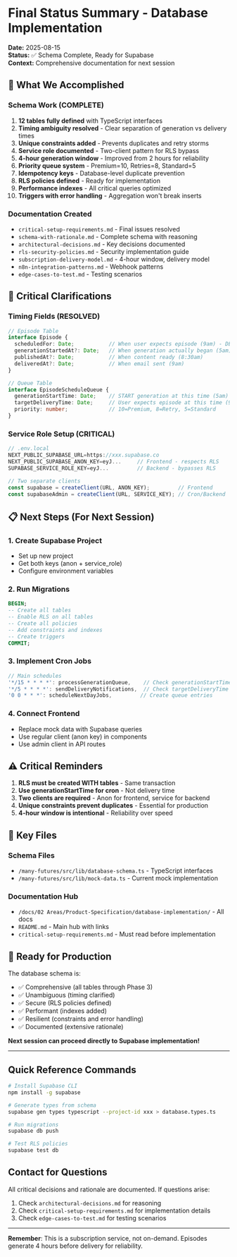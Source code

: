 # Final Status Summary - Database Implementation

**Date:** 2025-08-15  
**Status:** ✅ Schema Complete, Ready for Supabase  
**Context:** Comprehensive documentation for next session

## 🎯 What We Accomplished

### Schema Work (COMPLETE)
1. **12 tables fully defined** with TypeScript interfaces
2. **Timing ambiguity resolved** - Clear separation of generation vs delivery times
3. **Unique constraints added** - Prevents duplicates and retry storms
4. **Service role documented** - Two-client pattern for RLS bypass
5. **4-hour generation window** - Improved from 2 hours for reliability
6. **Priority queue system** - Premium=10, Retries=8, Standard=5
7. **Idempotency keys** - Database-level duplicate prevention
8. **RLS policies defined** - Ready for implementation
9. **Performance indexes** - All critical queries optimized
10. **Triggers with error handling** - Aggregation won't break inserts

### Documentation Created
- `critical-setup-requirements.md` - Final issues resolved
- `schema-with-rationale.md` - Complete schema with reasoning
- `architectural-decisions.md` - Key decisions documented
- `rls-security-policies.md` - Security implementation guide
- `subscription-delivery-model.md` - 4-hour window, delivery model
- `n8n-integration-patterns.md` - Webhook patterns
- `edge-cases-to-test.md` - Testing scenarios

## 🔑 Critical Clarifications

### Timing Fields (RESOLVED)
```typescript
// Episode Table
interface Episode {
  scheduledFor: Date;           // When user expects episode (9am) - DELIVERY TIME
  generationStartedAt?: Date;   // When generation actually began (5am)
  publishedAt?: Date;           // When content ready (8:30am)
  deliveredAt?: Date;           // When email sent (9am)
}

// Queue Table
interface EpisodeScheduleQueue {
  generationStartTime: Date;    // START generation at this time (5am) - NOT delivery
  targetDeliveryTime: Date;     // User expects episode at this time (9am)
  priority: number;             // 10=Premium, 8=Retry, 5=Standard
}
```

### Service Role Setup (CRITICAL)
```typescript
// .env.local
NEXT_PUBLIC_SUPABASE_URL=https://xxx.supabase.co
NEXT_PUBLIC_SUPABASE_ANON_KEY=eyJ...     // Frontend - respects RLS
SUPABASE_SERVICE_ROLE_KEY=eyJ...         // Backend - bypasses RLS

// Two separate clients
const supabase = createClient(URL, ANON_KEY);         // Frontend
const supabaseAdmin = createClient(URL, SERVICE_KEY); // Cron/Backend
```

## 📋 Next Steps (For Next Session)

### 1. Create Supabase Project
- Set up new project
- Get both keys (anon + service_role)
- Configure environment variables

### 2. Run Migrations
```sql
BEGIN;
-- Create all tables
-- Enable RLS on all tables
-- Create all policies
-- Add constraints and indexes
-- Create triggers
COMMIT;
```

### 3. Implement Cron Jobs
```typescript
// Main schedules
'*/15 * * * *': processGenerationQueue,    // Check generationStartTime
'*/5 * * * *': sendDeliveryNotifications,  // Check targetDeliveryTime
'0 0 * * *': scheduleNextDayJobs,         // Create queue entries
```

### 4. Connect Frontend
- Replace mock data with Supabase queries
- Use regular client (anon key) in components
- Use admin client in API routes

## ⚠️ Critical Reminders

1. **RLS must be created WITH tables** - Same transaction
2. **Use generationStartTime for cron** - Not delivery time
3. **Two clients are required** - Anon for frontend, service for backend
4. **Unique constraints prevent duplicates** - Essential for production
5. **4-hour window is intentional** - Reliability over speed

## 📁 Key Files

### Schema Files
- `/many-futures/src/lib/database-schema.ts` - TypeScript interfaces
- `/many-futures/src/lib/mock-data.ts` - Current mock implementation

### Documentation Hub
- `/docs/02 Areas/Product-Specification/database-implementation/` - All docs
- `README.md` - Main hub with links
- `critical-setup-requirements.md` - Must read before implementation

## 🎉 Ready for Production

The database schema is:
- ✅ Comprehensive (all tables through Phase 3)
- ✅ Unambiguous (timing clarified)
- ✅ Secure (RLS policies defined)
- ✅ Performant (indexes added)
- ✅ Resilient (constraints and error handling)
- ✅ Documented (extensive rationale)

**Next session can proceed directly to Supabase implementation!**

---

## Quick Reference Commands

```bash
# Install Supabase CLI
npm install -g supabase

# Generate types from schema
supabase gen types typescript --project-id xxx > database.types.ts

# Run migrations
supabase db push

# Test RLS policies
supabase test db
```

## Contact for Questions
All critical decisions and rationale are documented. If questions arise:
1. Check `architectural-decisions.md` for reasoning
2. Check `critical-setup-requirements.md` for implementation details
3. Check `edge-cases-to-test.md` for testing scenarios

---

**Remember**: This is a subscription service, not on-demand. Episodes generate 4 hours before delivery for reliability.